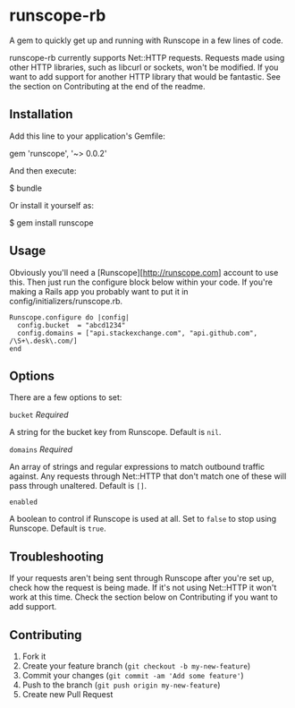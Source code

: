 # runscope-rb

A gem to quickly get up and running with Runscope in a few lines of code.

runscope-rb currently supports Net::HTTP requests. Requests made using other HTTP libraries, such as libcurl or sockets, won't be modified. If you want to add support for another HTTP library that would be fantastic. See the section on Contributing at the end of the readme.

## Installation

Add this line to your application's Gemfile:

  gem 'runscope', '~> 0.0.2'

And then execute:

  $ bundle

Or install it yourself as:

  $ gem install runscope

## Usage

Obviously you'll need a [Runscope][http://runscope.com] account to use this. Then just run the configure block below within your code. If you're making a Rails app you probably want to put it in config/initializers/runscope.rb.

    Runscope.configure do |config|
      config.bucket  = "abcd1234"
      config.domains = ["api.stackexchange.com", "api.github.com", /\S+\.desk\.com/]
    end

## Options

There are a few options to set:

`bucket` *Required*

A string for the bucket key from Runscope. Default is `nil`.

`domains` *Required*

An array of strings and regular expressions to match outbound traffic against. Any requests through Net::HTTP that don't match one of these will pass through unaltered. Default is `[]`.

`enabled`

A boolean to control if Runscope is used at all. Set to `false` to stop using Runscope. Default is `true`.

## Troubleshooting

If your requests aren't being sent through Runscope after you're set up, check how the request is being made. If it's not using Net::HTTP it won't work at this time. Check the section below on Contributing if you want to add support.

## Contributing

1. Fork it
2. Create your feature branch (`git checkout -b my-new-feature`)
3. Commit your changes (`git commit -am 'Add some feature'`)
4. Push to the branch (`git push origin my-new-feature`)
5. Create new Pull Request
